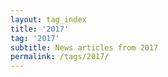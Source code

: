 ```yaml
---
layout: tag_index
title: '2017'
tag: '2017'
subtitle: News articles from 2017
permalink: /tags/2017/
---
```

